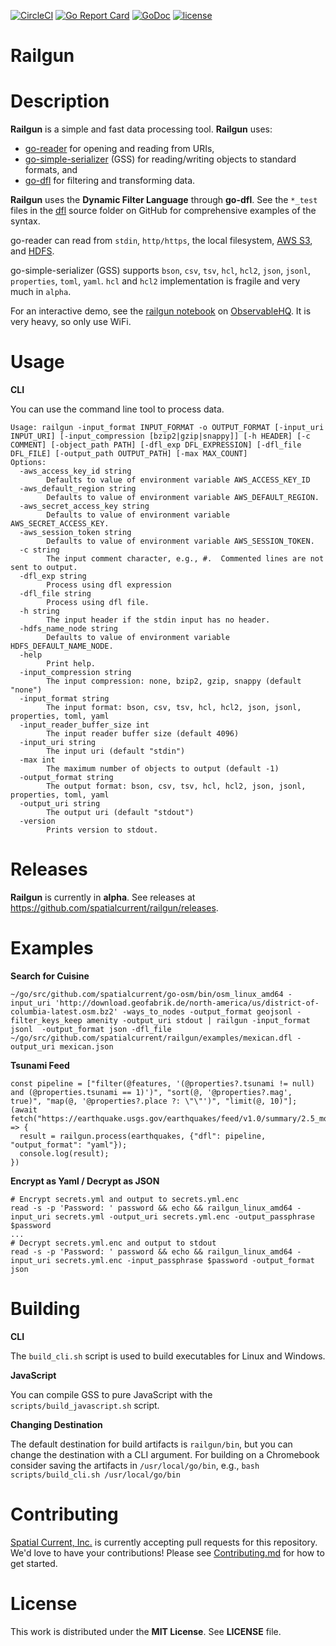 [![CircleCI](https://circleci.com/gh/spatialcurrent/railgun/tree/master.svg?style=svg)](https://circleci.com/gh/spatialcurrent/railgun/tree/master) [![Go Report Card](https://goreportcard.com/badge/spatialcurrent/railgun)](https://goreportcard.com/report/spatialcurrent/railgun)  [![GoDoc](https://godoc.org/github.com/spatialcurrent/railgun?status.svg)](https://godoc.org/github.com/spatialcurrent/railgun) [![license](http://img.shields.io/badge/license-MIT-red.svg?style=flat)](https://github.com/spatialcurrent/railgun/blob/master/LICENSE)

# Railgun

# Description

**Railgun** is a simple and fast data processing tool.  **Railgun** uses:
- [go-reader](https://github.com/spatialcurrent/go-reader) for opening and reading from URIs,
- [go-simple-serializer](https://github.com/spatialcurrent/go-simple-serializer) (GSS) for reading/writing objects to standard formats, and
- [go-dfl](https://github.com/spatialcurrent/go-dfl) for filtering and transforming data.

**Railgun** uses the **Dynamic Filter Language** through **go-dfl**.  See the `*_test` files in the [dfl](https://github.com/spatialcurrent/go-dfl/tree/master/dfl) source folder on GitHub for comprehensive examples of the syntax.

go-reader can read from `stdin`, `http/https`, the local filesystem, [AWS S3](https://aws.amazon.com/s3/), and [HDFS](https://hortonworks.com/apache/hdfs/).

go-simple-serializer (GSS) supports `bson`, `csv`, `tsv`, `hcl`, `hcl2`, `json`, `jsonl`, `properties`, `toml`, `yaml`.  `hcl` and `hcl2` implementation is fragile and very much in `alpha`.

For an interactive demo, see the [railgun notebook](https://beta.observablehq.com/@pjdufour/railgun) on [ObservableHQ](http://observablehq.com). It is very heavy, so only use WiFi.

# Usage

**CLI**

You can use the command line tool to process data.

```
Usage: railgun -input_format INPUT_FORMAT -o OUTPUT_FORMAT [-input_uri INPUT_URI] [-input_compression [bzip2|gzip|snappy]] [-h HEADER] [-c COMMENT] [-object_path PATH] [-dfl_exp DFL_EXPRESSION] [-dfl_file DFL_FILE] [-output_path OUTPUT_PATH] [-max MAX_COUNT]
Options:
  -aws_access_key_id string
    	Defaults to value of environment variable AWS_ACCESS_KEY_ID
  -aws_default_region string
    	Defaults to value of environment variable AWS_DEFAULT_REGION.
  -aws_secret_access_key string
    	Defaults to value of environment variable AWS_SECRET_ACCESS_KEY.
  -aws_session_token string
    	Defaults to value of environment variable AWS_SESSION_TOKEN.
  -c string
    	The input comment character, e.g., #.  Commented lines are not sent to output.
  -dfl_exp string
    	Process using dfl expression
  -dfl_file string
    	Process using dfl file.
  -h string
    	The input header if the stdin input has no header.
  -hdfs_name_node string
    	Defaults to value of environment variable HDFS_DEFAULT_NAME_NODE.
  -help
    	Print help.
  -input_compression string
    	The input compression: none, bzip2, gzip, snappy (default "none")
  -input_format string
    	The input format: bson, csv, tsv, hcl, hcl2, json, jsonl, properties, toml, yaml
  -input_reader_buffer_size int
    	The input reader buffer size (default 4096)
  -input_uri string
    	The input uri (default "stdin")
  -max int
    	The maximum number of objects to output (default -1)
  -output_format string
    	The output format: bson, csv, tsv, hcl, hcl2, json, jsonl, properties, toml, yaml
  -output_uri string
    	The output uri (default "stdout")
  -version
    	Prints version to stdout.
```

# Releases

**Railgun** is currently in **alpha**.  See releases at https://github.com/spatialcurrent/railgun/releases.

# Examples

**Search for Cuisine**

```
~/go/src/github.com/spatialcurrent/go-osm/bin/osm_linux_amd64 -input_uri 'http://download.geofabrik.de/north-america/us/district-of-columbia-latest.osm.bz2' -ways_to_nodes -output_format geojsonl -filter_keys_keep amenity -output_uri stdout | railgun -input_format jsonl  -output_format json -dfl_file ~/go/src/github.com/spatialcurrent/railgun/examples/mexican.dfl -output_uri mexican.json
```

**Tsunami Feed**

```
const pipeline = ["filter(@features, '(@properties?.tsunami != null) and (@properties.tsunami == 1)')", "sort(@, '@properties?.mag', true)", "map(@, '@properties?.place ?: \"\"')", "limit(@, 10)"];
(await fetch("https://earthquake.usgs.gov/earthquakes/feed/v1.0/summary/2.5_month.geojson")).json().then(earthquakes => {
  result = railgun.process(earthquakes, {"dfl": pipeline, "output_format": "yaml"});
  console.log(result);
})
```

**Encrypt as Yaml / Decrypt as JSON**

```
# Encrypt secrets.yml and output to secrets.yml.enc
read -s -p 'Password: ' password && echo && railgun_linux_amd64 -input_uri secrets.yml -output_uri secrets.yml.enc -output_passphrase $password
...
# Decrypt secrets.yml.enc and output to stdout
read -s -p 'Password: ' password && echo && railgun_linux_amd64 -input_uri secrets.yml.enc -input_passphrase $password -output_format json
```

# Building

**CLI**

The `build_cli.sh` script is used to build executables for Linux and Windows.

**JavaScript**

You can compile GSS to pure JavaScript with the `scripts/build_javascript.sh` script.

**Changing Destination**

The default destination for build artifacts is `railgun/bin`, but you can change the destination with a CLI argument.  For building on a Chromebook consider saving the artifacts in `/usr/local/go/bin`, e.g., `bash scripts/build_cli.sh /usr/local/go/bin`

# Contributing

[Spatial Current, Inc.](https://spatialcurrent.io) is currently accepting pull requests for this repository.  We'd love to have your contributions!  Please see [Contributing.md](https://github.com/spatialcurrent/railgun/blob/master/CONTRIBUTING.md) for how to get started.

# License

This work is distributed under the **MIT License**.  See **LICENSE** file.
